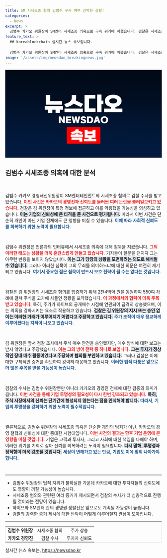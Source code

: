 ```yaml
---
title: SM 시세조종 혐의 김범수 구속 여부 긴박한 상황!
categories:
  - News
excerpt: >
  김범수 카카오 위원장이 SM엔터 시세조종 의혹으로 구속 위기에 처했습니다. 검찰은 시세조종을 위한 지시가 있었던 것으로 판단하고, 공매도 과정에서의 불법행위 여부를 조사 중입니다.
feature_text: >
  ## koreablockchain 실시간 뉴스 속보입니다.

  김범수 카카오 위원장이 SM엔터 시세조종 의혹으로 구속 위기에 처했습니다. 검찰은 시세조종을 위한 지시가 있었던 것으로 판단하고, 공매도 과정에서의 불법행위 여부를 조사 중입니다.
image: '/assets/img/newsdao_breakingnews.jpg'
---
```


<p><img src="/assets/img/newsdao_breakingnews.jpg" alt="koreablockchain 속보" /></p>

<h2 data-ke-size="size26">김범수 시세조종 의혹에 대한 분석</h2>

<p data-ke-size="size16">&nbsp;</p>

<p>김범수 카카오 경영쇄신위원장이 SM엔터테인먼트의 시세조종 혐의로 검찰 수사를 받고 있습니다. <b><span style="color: #ee2323;">이번 사건은 카카오의 경영진과 신뢰도를 둘러싼 여러 논란을 불러일으키고 있습니다.</span></b> 검찰은 김 위원장이 특정 정보에 접근하고 이를 악용했을 가능성을 의심하고 있습니다. <b><span style="background-color: #21538527;">이는 기업의 신뢰성에 큰 타격을 준 사건으로 평가됩니다.</span></b> 따라서 이번 사건은 단순히 개인이 아닌 기업 전체에도 큰 영향을 미칠 수 있습니다. <b><span style="color: #1a5490;">이에 따라 사회적 신뢰도를 회복하기 위한 노력이 필요합니다.</span></b></p>

<p data-ke-size="size16">&nbsp;</p>

<p>김범수 위원장은 언론과의 인터뷰에서 시세조종 의혹에 대해 침묵을 지켰습니다. <b><span style="color: #ee2323;">그의 이러한 태도는 상황을 더욱 혼란스럽게 만들고 있습니다.</span></b> 기자들이 질문을 던지자 그는 아무런 반응을 보이지 않았습니다. <b><span style="background-color: #21538527;">이는 그가 당장의 상황을 모면하려는 의도로 해석될 수 있습니다.</span></b> 그러나 이러한 침묵이 그의 무죄를 의미하느냐에 대한 의문은 여전히 제기되고 있습니다. <b><span style="color: #1a5490;">여기서 중요한 점은 침묵이 반드시 보호 전략이 될 수는 없다는 것입니다.</span></b></p>

<p data-ke-size="size16">&nbsp;</p>

<p>검찰은 김 위원장의 시세조종 혐의를 입증하기 위해 2천4백억 원을 동원하여 550여 차례에 걸쳐 주식을 고가에 사들인 정황을 포착했습니다. <b><span style="color: #ee2323;">이 과정에서의 협력이 더욱 주목받고 있습니다.</span></b> 특히, 주가가 하이브의 공개매수 시점에 연관되어 급격히 상승했으며, 이는 의혹을 강화시키는 요소로 작용하고 있습니다. <b><span style="background-color: #21538527;">검찰은 김 위원장의 지시 또는 승인 없이는 이러한 거래가 이루어지기 어렵다고 주장하고 있습니다.</span></b> <b><span style="color: #1a5490;">주가 조작이 매우 정교하게 이루어졌다는 지적이 나오고 있습니다.</span></b></p>

<p data-ke-size="size16">&nbsp;</p>

<p>김 위원장은 앞서 검찰 조사에서 주식 매수 안건을 승인했지만, 매수 방식에 대한 보고는 받지 않았다고 주장했습니다. <b><span style="color: #ee2323;">이는 그의 방어 전략 중 하나로 보입니다.</span></b> <b><span style="background-color: #21538527;">그는 투자가 정상적인 장내 매수 활동이었다고 주장하며 혐의를 부인하고 있습니다.</span></b> 그러나 검찰은 이에 대한 구체적인 증거를 확보하여 강력히 대응하고 있습니다. <b><span style="color: #1a5490;">이러한 법적 다툼은 앞으로 더 많은 주목을 받을 가능성이 높습니다.</span></b></p>

<p data-ke-size="size16">&nbsp;</p>

<p>검찰의 수사는 김범수 위원장뿐만 아니라 카카오의 경영진 전체에 대한 검증의 의미가 큽니다. <b><span style="color: #ee2323;">이번 사건을 통해 기업 투명성의 필요성이 다시 한번 강조되고 있습니다.</span></b> <b><span style="background-color: #21538527;">특히, 주식 시장에서의 신뢰는 단기간에 형성되지 않는다는 점을 인식해야 합니다.</span></b> <b><span style="color: #1a5490;">따라서, 기업의 투명성을 강화하기 위한 노력이 필수적입니다.</span></b></p>

<p data-ke-size="size16">&nbsp;</p>

<p>결론적으로, 김범수 위원장의 시세조종 의혹은 단순한 개인의 범죄가 아닌, 카카오의 경영 철학과 신뢰성에 대한 중대한 시험대입니다. <b><span style="color: #ee2323;">이번 사건의 결과는 향후 기업 운영에 큰 영향을 미칠 것입니다.</span></b> 기업은 고객과 투자자, 그리고 사회에 대한 책임을 다해야 하며, 이러한 위기를 기회로 삼아 신뢰를 회복하려는 노력이 필요합니다. <b><span style="background-color: #21538527;">다시 말해, 투명성과 정직함이 더욱 강조될 것입니다.</span></b> <b><span style="color: #1a5490;">세상이 변해가고 있는 만큼, 기업도 이에 맞춰 나아가야 합니다.</span></b></p>

<p data-ke-size="size16">&nbsp;</p>

<hr />

<ul>
    <li>김범수 위원장의 법적 지위가 불확실한 가운데 카카오에 대한 투자자들의 신뢰도에도 영향이 끼칠 가능성이 높습니다.</li>
    <li>시세조종 혐의와 관련된 여러 증거가 제시되면서 검찰의 수사가 더 심층적으로 진행될 것이라는 전망이 있습니다.</li>
    <li>하이브와 SM엔터 간의 경영권 쟁탈전은 앞으로도 계속될 가능성이 높습니다.</li>
    <li>검찰의 강력한 증거 제시에 대한 반박이 어떻게 이루어질지 관심이 모아집니다.</li>
</ul>

<hr />

<table style="width:100%; border: 1px solid #ddd;">
    <tbody>
        <tr>
            <td style="text-align: center; height: 17px;"><b>김범수 위원장</b></td>
            <td style="text-align: center; height: 17px;">시세조종 혐의</td>
            <td style="text-align: center; height: 17px;">주가 상승</td>
        </tr>
        <tr>
            <td style="text-align: center; height: 17px;"><b>카카오 경영진</b></td>
            <td style="text-align: center; height: 17px;">검찰 수사</td>
            <td style="text-align: center; height: 17px;">투자자 신뢰도</td>
        </tr>
    </tbody>
</table>
실시간 뉴스 속보는, <a href="https://newsdao.kr" rel="dofollow">https://newsdao.kr</a>


